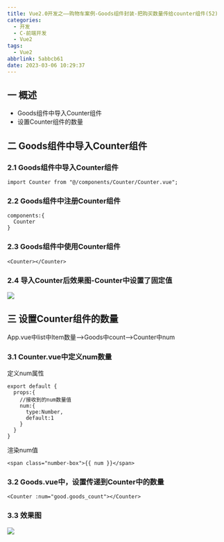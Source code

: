 ```yaml
---
title: Vue2.0开发之——购物车案例-Goods组件封装-把购买数量传给counter组件(52)
categories:
  - 开发
  - C-前端开发
  - Vue2
tags:
  - Vue2
abbrlink: 5abbcb61
date: 2023-03-06 10:29:37
---
```

## 一 概述

* Goods组件中导入Counter组件
* 设置Counter组件的数量

<!--more-->

## 二  Goods组件中导入Counter组件

### 2.1 Goods组件中导入Counter组件

```
import Counter from "@/components/Counter/Counter.vue";
```

### 2.2 Goods组件中注册Counter组件

```
components:{
  Counter
}
```

### 2.3 Goods组件中使用Counter组件

```
<Counter></Counter>
```

### 2.4 导入Counter后效果图-Counter中设置了固定值

![][1]

## 三  设置Counter组件的数量

App.vue中list中Item数量——>Goods中count——>Counter中num

### 3.1 Counter.vue中定义num数量

定义num属性

```
export default {
  props:{
    //接收到的num数量值
    num:{
      type:Number,
      default:1
    }
  }
}
```

渲染num值

```
<span class="number-box">{{ num }}</span>
```

### 3.2 Goods.vue中，设置传递到Counter中的数量

```
<Counter :num="good.goods_count"></Counter>
```

### 3.3 效果图
![][2]




[1]:https://cdn.staticaly.com/gh/PGzxc/CDN/master/blog-vue/vue2.0-52-cart-goods-counter-import.png
[2]:https://cdn.staticaly.com/gh/PGzxc/CDN/master/blog-vue/vue2.0-52-cart-goods-counter-result.png
